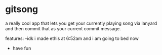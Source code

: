 # gitsong

a really cool app that lets you get your currently playing song via lanyard and then commit that as your current commit message.

features:
-idk i made ethis at 6:52am and i am going to bed now
- have fun
